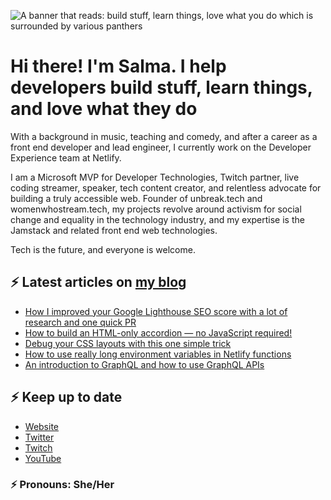 ![A banner that reads: build stuff, learn things, love what you do which is surrounded by various panthers](https://static-cdn.jtvnw.net/jtv_user_pictures/team-theclaw-banner_image-b35a075e7b424e7bb4f666f881be0244-640x125.png)

# Hi there! I'm Salma. I help developers build stuff, learn things, and love what they do

With a background in music, teaching and comedy, and after a career as a front end developer and lead engineer, I currently work on the Developer Experience team at Netlify.

I am a Microsoft MVP for Developer Technologies, Twitch partner, live coding streamer, speaker, tech content creator, and relentless advocate for building a truly accessible web. Founder of unbreak.tech and womenwhostream.tech, my projects revolve around activism for social change and equality in the technology industry, and my expertise is the Jamstack and related front end web technologies.

Tech is the future, and everyone is welcome.

## ⚡️ Latest articles on [my blog](https://whitep4nth3r.com)

<!-- BLOG-POST-LIST:START -->
- [How I improved your Google Lighthouse SEO score with a lot of research and one quick PR](https://whitep4nth3r.com/blog/improved-google-lighthouse-seo-score)
- [How to build an HTML-only accordion — no JavaScript required!](https://whitep4nth3r.com/blog/how-to-build-html-accordion-no-javascript)
- [Debug your CSS layouts with this one simple trick](https://whitep4nth3r.com/blog/debug-css-layouts)
- [How to use really long environment variables in Netlify functions](https://whitep4nth3r.com/blog/how-to-use-really-long-environment-variables-in-netlify-functions)
- [An introduction to GraphQL and how to use GraphQL APIs](https://whitep4nth3r.com/blog/what-is-graphql)
<!-- BLOG-POST-LIST:END -->

## ⚡️ Keep up to date

- [Website](https://whitep4nth3r.com/?utm_source=github)
- [Twitter](https://twitter.com/whitep4nth3r)
- [Twitch](https://twitch.tv/whitep4nth3r)
- [YouTube](https://www.youtube.com/channel/UCiGFO97qgxZEbbg43mZSeyg)

### ⚡️ Pronouns: She/Her
